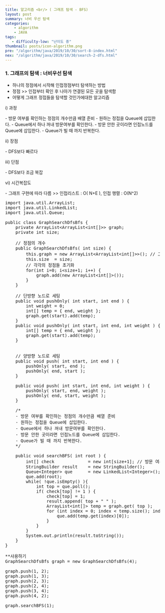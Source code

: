 ```yaml
---
title: 알고리즘 <br/> ( 그래프 탐색 - BFS)
layout: post
summary: 너비 우선 탐색
categories: 
    - algorithm
    - JAVA
tags: 
   - difficulty-low: "난이도 중"
thumbnail: posts/icon-algorithm.png
pre: "/algorithm/java/2019/10/30/sort-8-index.html"
nex: "/algorithm/java/2019/10/30/search-2-dfs.html"
---
```

### 1. 그래프의 탐색 : 너비우선 탐색
 - 하나의 정점에서 시작해 인접정점부터 탐색하는 방법
 - 정점 >> 인접부터 확인 후 나아가 연결된 모든 곳을 탐색함
 - 어떻게 그래프 정접들을 탐색할 것인가에대한 알고리즘
   
<p class="bold-text"> i) 과정</p>
 - 방문 여부를 확인하는 정점의 개수만큼 배열 준비
 - 원하는 정접을 Queue에 삽입한다.
 - Queue에서 하나 꺼내 방문여부를 확인한다.
 - 방문 안한 곳이라면 인접노드를 Queue에 삽입한다.
 - Queue가 빌 때 까지 반복한다.
 
<p class="bold-text"> ii) 장점 </p>
 - DFS보다 빠르다
   
<p class="bold-text"> iii) 단점 </p>
 - DFS보다 조금 복잡

<p class="bold-text"> vi) 시간복잡도</p>
 - 그래프 구현에 따라 다름 >>  인접리스트 : O( N+E ), 인접 행렬 : O(N^2)

<pre>
import java.util.ArrayList;
import java.util.LinkedList;
import java.util.Queue;

public class GraphSearchDfsBfs {
    private ArrayList&lt;ArrayList&lt;int[]>> graph;
    private int size;
    
    // 정점의 개수
    public GraphSearchDfsBfs( int size) {
        this.graph = new ArrayList&lt;ArrayList&lt;int[]>>(); // 그래프 생성
        this.size  = size;
        // 각각의 정점들 초기화
        for(int i=0; i&lt;size+1; i++) {
            graph.add(new ArrayList&lt;int[]>());
        }
    }
    
    // 단방향 노드로 세팅
    public void pushOnly( int start, int end ) {
        int weight = 0;
        int[] temp = { end, weight };
        graph.get(start).add(temp);
    }
    public void pushOnly( int start, int end, int weight ) {
        int[] temp = { end, weight };
        graph.get(start).add(temp);
    }
    
    
    // 양방향 노드로 세팅
    public void push( int start, int end ) {
        pushOnly( start, end );
        pushOnly( end, start );
    }
    
    public void push( int start, int end, int weight ) {
        pushOnly( start, end, weight );
        pushOnly( end, start, weight );
    }

    /* 
    - 방문 여부를 확인하는 정점의 개수만큼 배열 준비
    - 원하는 정접을 Queue에 삽입한다.
    - Queue에서 하나 꺼내 방문여부를 확인한다.
    - 방문 안한 곳이라면 인접노드를 Queue에 삽입한다.
    - Queue가 빌 때 까지 반복한다.
    */
   
    public void searchBFS( int root ) {
        int[] check             = new int[size+1]; // 방문 여부 체크 
        StringBuilder result    = new StringBuilder();
        Queue&lt;Integer> que      = new LinkedList&lt;Integer>();
        que.add(root);
        while( !que.isEmpty() ){
            int top = que.poll();
            if( check[top] != 1 ) {
                check[top] = 1;
                result.append( top + " " );
                ArrayList&lt;int[]> temp = graph.get( top );
                for (int index = 0; index &lt; temp.size(); index++) {
                    que.add(temp.get(index)[0]);
                }
            }
        }
        System.out.println(result.toString());
    }
}

**사용하기
GraphSearchDfsBfs graph = new GraphSearchDfsBfs(4);

graph.push(1, 2);
graph.push(1, 3);
graph.push(2, 3);
graph.push(2, 4);
graph.push(3, 4);
graph.push(4, 2);

graph.searchBFS(1);
</pre>
